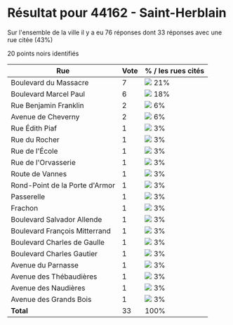 # Résultat pour 44162 - Saint-Herblain

Sur l'ensemble de la ville il y a eu 76 réponses dont 33 réponses avec une rue citée (43%)

20 points noirs identifiés

| Rue | Vote | % / les rues cités|
|-----|------|-------------------|
| Boulevard du Massacre | 7 | <img src="../../img/bar_21.gif" />&nbsp;21%|
| Boulevard Marcel Paul | 6 | <img src="../../img/bar_18.gif" />&nbsp;18%|
| Rue Benjamin Franklin | 2 | <img src="../../img/bar_6.gif" />&nbsp;6%|
| Avenue de Cheverny | 2 | <img src="../../img/bar_6.gif" />&nbsp;6%|
| Rue Édith Piaf | 1 | <img src="../../img/bar_3.gif" />&nbsp;3%|
| Rue du Rocher | 1 | <img src="../../img/bar_3.gif" />&nbsp;3%|
| Rue de l'École | 1 | <img src="../../img/bar_3.gif" />&nbsp;3%|
| Rue de l'Orvasserie | 1 | <img src="../../img/bar_3.gif" />&nbsp;3%|
| Route de Vannes | 1 | <img src="../../img/bar_3.gif" />&nbsp;3%|
| Rond-Point de la Porte d'Armor | 1 | <img src="../../img/bar_3.gif" />&nbsp;3%|
| Passerelle | 1 | <img src="../../img/bar_3.gif" />&nbsp;3%|
| Frachon | 1 | <img src="../../img/bar_3.gif" />&nbsp;3%|
| Boulevard Salvador Allende | 1 | <img src="../../img/bar_3.gif" />&nbsp;3%|
| Boulevard François Mitterrand | 1 | <img src="../../img/bar_3.gif" />&nbsp;3%|
| Boulevard Charles de Gaulle | 1 | <img src="../../img/bar_3.gif" />&nbsp;3%|
| Boulevard Charles Gautier | 1 | <img src="../../img/bar_3.gif" />&nbsp;3%|
| Avenue du Parnasse | 1 | <img src="../../img/bar_3.gif" />&nbsp;3%|
| Avenue des Thébaudières | 1 | <img src="../../img/bar_3.gif" />&nbsp;3%|
| Avenue des Naudières | 1 | <img src="../../img/bar_3.gif" />&nbsp;3%|
| Avenue des Grands Bois | 1 | <img src="../../img/bar_3.gif" />&nbsp;3%|
| **Total** | 33 | 100%|
